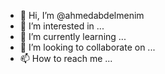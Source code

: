 - 👋 Hi, I’m @ahmedabdelmenim
- 👀 I’m interested in ...
- 🌱 I’m currently learning ...
- 💞️ I’m looking to collaborate on ...
- 📫 How to reach me ...

<!---
ahmedabdelmenim/ahmedabdelmenim is a ✨ special ✨ repository because its `README.md` (this file) appears on your GitHub profile.
You can click the Preview link to take a look at your changes.
--->

